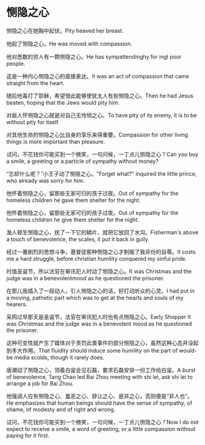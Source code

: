 # 恻隐之心

<p><span class="chinese">恻隐之心在她胸中起伏。</span><span class="english">Pity heaved her breast.</span></p>

<p><span class="chinese">他起了恻隐之心。</span><span class="english">He was moved with compassion.</span></p>

<p><span class="chinese">他对悉数的穷人有一颗恻隐之心。</span><span class="english">He has sympattendinghy for ingl poor people.</span></p>

<p><span class="chinese">这是一种内心恻隐之心的直接表达。</span><span class="english">It was an act of compassion that came straight from the heart.</span></p>

<p><span class="chinese">随后他毒打了耶稣，希望借此能够使犹太人有些恻隐之心。</span><span class="english">Then he had Jesus beaten, hoping that the Jews would pity him.</span></p>

<p><span class="chinese">对敌人怀恻隐之心就是对自己无怜悯之心。</span><span class="english">To have pity of its enemy, it is to be without pity for itself.</span></p>

<p><span class="chinese">对其他生命的恻隐之心比自身的享乐来得重要。</span><span class="english">Compassion for other living things is more important than pleasure.</span></p>

<p><span class="chinese">试问，不花钱你可能买到一个微笑，一句问候，一丁点儿恻隐之心？</span><span class="english">Can you buy a smile, a greeting or a particle of sympathy without money?</span></p>

<p><span class="chinese">“忘却什么呢？”小王子动了恻隐之心。</span><span class="english">"Forget what?" inquired the little prince, who already was sorry for him.</span></p>

<p><span class="chinese">他怀着恻隐之心，留那些无家可归的孩子过夜。</span><span class="english">Out of sympathy for the homeless children he gave them shelter for the night.</span></p>

<p><span class="chinese">他怀着恻隐之心，留那些无家可归的孩子过夜。</span><span class="english">Out of sympathy for the homeless children he give them shelter for the night.</span></p>

<p><span class="chinese">渔人顿生恻隐之心，抚了一下它的鳞片，就把它放回了水沟。</span><span class="english">Fisherman's above a touch of benevolence, the scales, it put it back in gully.</span></p>

<p><span class="chinese">经过一番剧烈的思想斗争，基督徒那种恻隐之心才制服了我非份的自尊。</span><span class="english">It costs me a hard struggle, before christian humility conquered my sinful pride.</span></p>

<p><span class="chinese">时值圣诞节，所以法官在审讯犯人时动了恻隐之心。</span><span class="english">It was Christmas and the judge was in a benevolentmood as he questioned the prisoner.</span></p>

<p><span class="chinese">在那儿我插入了一段动人，引人恻隐之心的话，好打动听众的心灵。</span><span class="english">I had put in a moving, pathetic part which was to get at the hearts and souls of my hearers.</span></p>

<p><span class="chinese">采购过早那天是圣诞节，法官在审讯犯人时也有点恻隐之心。</span><span class="english">Early Shopper It was Christmas and the judge was in a benevolent mood as he questioned the prisoner.</span></p>

<p><span class="chinese">这种可变性就产生了媒体对于责罚此类事件的部分恻隐之心，虽然这种心态并没起到多大作用。</span><span class="english">That fluidity should induce some humility on the part of would-be media scolds, though it rarely does.</span></p>

<p><span class="chinese">唐潮动了恻隐之心，领着白宙会见石磊，要求石磊安排一份工作给白宙。</span><span class="english">A burst of benevolence, Tang Chao led Bai Zhou meeting with shi lei, ask shi lei to arrange a job for Bai Zhou.</span></p>

<p><span class="chinese">他强调人应有恻隐之心、羞恶之心、辞让之心、是非之心，否则便是“非人也”。</span><span class="english">He emphasizes that human beings should have the sense of sympathy, of shame, of modesty and of right and wrong.</span></p>

<p><span class="chinese">试问，不花钱你可能买到一个微笑，一句问候，一丁点儿恻隐之心？</span><span class="english">Now I do not expect to receive a smile, a word of greeting, or a little compassion without paying for it first.</span></p>

